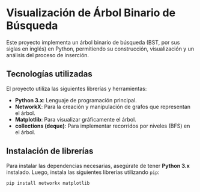 # Visualización de Árbol Binario de Búsqueda

Este proyecto implementa un árbol binario de búsqueda (BST, por sus siglas en inglés) en Python, permitiendo su construcción, visualización y un análisis del proceso de inserción.

## Tecnologías utilizadas

El proyecto utiliza las siguientes librerías y herramientas:
- **Python 3.x**: Lenguaje de programación principal.
- **NetworkX**: Para la creación y manipulación de grafos que representan el árbol.
- **Matplotlib**: Para visualizar gráficamente el árbol.
- **collections (deque)**: Para implementar recorridos por niveles (BFS) en el árbol.

## Instalación de librerías

Para instalar las dependencias necesarias, asegúrate de tener **Python 3.x** instalado. Luego, instala las siguientes librerías utilizando `pip`:

```bash
pip install networkx matplotlib
